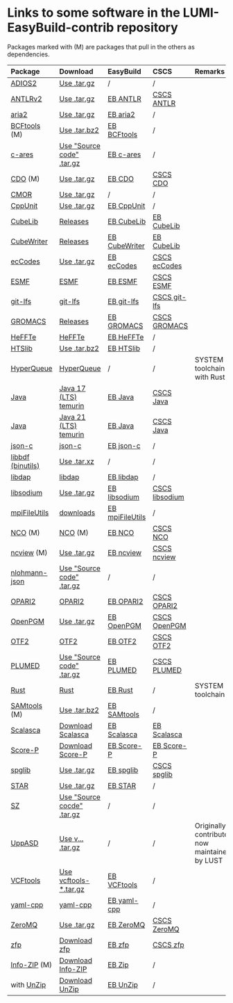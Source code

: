 # Links to some software in the LUMI-EasyBuild-contrib repository

Packages marked with (M) are packages that pull in the others as dependencies.

| Package | Download | EasyBuild | CSCS | Remarks |
|:--------|:---------|:----------|:-----|:--------|
| [ADIOS2](https://adios2.readthedocs.io/) | [Use .tar.gz](https://adios2.readthedocs.io/) | / | / |  |
| [ANTLRv2](https://www.antlr2.org/) | [Use .tar.gz](https://www.antlr2.org/download.html) | [EB ANTLR](https://github.com/easybuilders/easybuild-easyconfigs/tree/main/easybuild/easyconfigs/a/ANTLR) | [CSCS ANTLR](https://github.com/eth-cscs/production/tree/master/easybuild/easyconfigs/a/ANTLR) |  |
| [aria2](https://aria2.github.io/) | [Use .tar.gz](https://github.com/aria2/aria2/releases) | [EB aria2](https://github.com/easybuilders/easybuild-easyconfigs/tree/develop/easybuild/easyconfigs/a/aria2) | / |  |
| [BCFtools](http://www.htslib.org/) (M) | [Use .tar.bz2](https://github.com/samtools/bcftools/releases) | [EB BCFtools](https://github.com/easybuilders/easybuild-easyconfigs/tree/develop/easybuild/easyconfigs/b/BCFtools) | / |  |
| [c-ares](https://c-ares.org/) | [Use "Source code" .tar.gz](https://github.com/c-ares/c-ares/releases)  | [EB c-ares](https://github.com/easybuilders/easybuild-easyconfigs/tree/develop/easybuild/easyconfigs/c/c-ares) | / |  |
| [CDO](https://code.mpimet.mpg.de/projects/cdo) (M) | [Use .tar.gz](https://code.mpimet.mpg.de/projects/cdo/files)| [EB CDO](https://github.com/easybuilders/easybuild-easyconfigs/tree/main/easybuild/easyconfigs/c/CDO) | [CSCS CDO](https://github.com/eth-cscs/production/tree/master/easybuild/easyconfigs/c/CDO) |  |
| [CMOR](https://cmor.llnl.gov) | [Use .tar.gz](https://github.com/PCMDI/cmor/releases) | / | / |  |
| [CppUnit](https://freedesktop.org/wiki/Software/cppunit/) | [Use .tar.gz](https://dev-www.libreoffice.org/src/) | [EB CppUnit](https://github.com/easybuilders/easybuild-easyconfigs/tree/develop/easybuild/easyconfigs/c/CppUnit) | / |  |
| [CubeLib](https://www.scalasca.org/scalasca/software/cube-4.x/) | [Releases](https://www.scalasca.org/scalasca/software/cube-4.x/download.html) | [EB CubeLib](https://github.com/easybuilders/easybuild-easyconfigs/tree/develop/easybuild/easyconfigs/c/CubeLib) | [EB CubeLib](https://github.com/easybuilders/CSCS/tree/master/easybuild/easyconfigs/c/CubeLib) |  |
| [CubeWriter](https://www.scalasca.org/scalasca/software/cube-4.x/) | [Releases](https://www.scalasca.org/scalasca/software/cube-4.x/download.html) | [EB CubeWriter](https://github.com/easybuilders/easybuild-easyconfigs/tree/develop/easybuild/easyconfigs/c/CubeWriter) | [EB CubeLib](https://github.com/easybuilders/CSCS/tree/master/easybuild/easyconfigs/c/CubeWriter) |  |
| [ecCodes](https://confluence.ecmwf.int/display/ECC/Releases) | [Use .tar.gz](https://confluence.ecmwf.int/display/ECC/Releases) | [EB ecCodes](https://github.com/easybuilders/easybuild-easyconfigs/tree/main/easybuild/easyconfigs/e/ecCodes) | [CSCS ecCodes](https://github.com/eth-cscs/production/tree/master/easybuild/easyconfigs/e/ecCodes) |  |
| [ESMF](https://confluence.ecmwf.int/display/ECC/ecCodes+Home) | [ESMF](https://github.com/esmf-org/esmf/releases) | [EB ESMF](https://github.com/easybuilders/easybuild-easyconfigs/tree/develop/easybuild/easyconfigs/e/ESMF) | [CSCS ESMF](https://github.com/eth-cscs/production/tree/master/easybuild/easyconfigs/e/ESMF) |
| [git-lfs](https://git-lfs.github.com/) | [git-lfs](https://github.com/git-lfs/git-lfs/releases/) | [EB git-lfs](https://github.com/easybuilders/easybuild-easyconfigs/tree/develop/easybuild/easyconfigs/g/git-lfs) | [CSCS git-lfs](https://github.com/eth-cscs/production/tree/master/easybuild/easyconfigs/g/git-lfs) |  |
| [GROMACS](http://www.gromacs.org/) | [Releases](https://manual.gromacs.org/) | [EB GROMACS](https://manual.gromacs.org) | [CSCS GROMACS](https://github.com/eth-cscs/production/tree/master/easybuild/easyconfigs/g/GROMACS) |  |  |
| [HeFFTe](https://icl-utk-edu.github.io/heffte/index.html) | [HeFFTe](https://github.com/icl-utk-edu/heffte/releases) | [EB HeFFTe](https://github.com/easybuilders/easybuild-easyconfigs/tree/main/easybuild/easyconfigs/h/HeFFTe) | / |  |  |
| [HTSlib](http://www.htslib.org/) | [Use .tar.bz2](https://github.com/samtools/htslib/releases) | [EB HTSlib](https://github.com/easybuilders/easybuild-easyconfigs/tree/develop/easybuild/easyconfigs/h/HTSlib) | / |  |
| [HyperQueue](https://it4innovations.github.io/hyperqueue/stable/) | [HyperQueue](https://github.com/It4innovations/hyperqueue/releases) | / | / | SYSTEM toolchain with Rust |
| [Java](https://openjdk.org/) | [Java 17 (LTS) temurin](https://github.com/adoptium/temurin17-binaries/releases) | [EB Java](https://github.com/easybuilders/easybuild-easyconfigs/tree/develop/easybuild/easyconfigs/j/Java) | [CSCS Java](https://github.com/eth-cscs/production/tree/master/easybuild/easyconfigs/j/Java) |  |
| [Java](https://openjdk.org/) | [Java 21 (LTS) temurin](https://github.com/adoptium/temurin21-binaries/releases) | [EB Java](https://github.com/easybuilders/easybuild-easyconfigs/tree/develop/easybuild/easyconfigs/j/Java) | [CSCS Java](https://github.com/eth-cscs/production/tree/master/easybuild/easyconfigs/j/Java) |  |
| [json-c](https://github.com/json-c/json-c/) | [json-c](https://github.com/json-c/json-c/tags) | [EB json-c](https://github.com/easybuilders/easybuild-easyconfigs/tree/develop/easybuild/easyconfigs/j/json-c) | / | 
| [libbdf (binutils)](https://www.gnu.org/software/binutils/) | [Use .tar.xz](https://ftp.gnu.org/gnu/binutils/)  | / | / |  |
| [libdap](https://www.opendap.org/) | [libdap](https://www.opendap.org/pub/source/) | [EB libdap](https://github.com/easybuilders/easybuild-easyconfigs/tree/develop/easybuild/easyconfigs/l/libdap) | / |
| [libsodium](https://doc.libsodium.org/) | [Use .tar.gz](https://download.libsodium.org/libsodium/releases/)  | [EB libsodium](https://github.com/easybuilders/easybuild-easyconfigs/tree/develop/easybuild/easyconfigs/l/libsodium) | [CSCS libsodium](https://github.com/eth-cscs/production/tree/master/easybuild/easyconfigs/l/libsodium) |  |
| [mpiFileUtils](https://hpc.github.io/mpifileutils/) | [downloads](https://github.com/hpc/mpifileutils/releases) | [EB mpiFileUtils](https://github.com/easybuilders/easybuild-easyconfigs/tree/develop/easybuild/easyconfigs/m/mpifileutils) | / |  |
| [NCO](https://nco.sourceforge.net) (M) | [NCO](https://github.com/nco/nco/releases) (M) | [EB NCO](https://github.com/easybuilders/easybuild-easyconfigs/tree/main/easybuild/easyconfigs/n/NCO) | [CSCS NCO](https://github.com/eth-cscs/production/tree/master/easybuild/easyconfigs/n/NCO) |  |
| [ncview](https://cirrus.ucsd.edu/ncview/) (M) | [Use .tar.gz](https://cirrus.ucsd.edu/~pierce/ncview/) | [EB ncview](https://github.com/easybuilders/easybuild-easyconfigs/tree/main/easybuild/easyconfigs/n/ncview) | [CSCS ncview](https://github.com/easybuilders/easybuild-easyconfigs/tree/main/easybuild/easyconfigs/n/ncview) |  |
| [nlohmann-json](https://json.nlohmann.me/) | [Use "Source code" .tar.gz](https://github.com/nlohmann/json/releases) | / | / |  |
| [OPARI2](https://www.vi-hps.org/tools/opari2.html) | [OPARI2](https://www.vi-hps.org/projects/score-p/download/download.html) | [EB OPARI2](https://github.com/easybuilders/easybuild-easyconfigs/tree/develop/easybuild/easyconfigs/o/OPARI2) | [CSCS OPARI2](https://github.com/eth-cscs/production/tree/master/easybuild/easyconfigs/o/OPARI2) |  |
| [OpenPGM](https://code.google.com/p/openpgm/) | [Use .tar.gz](https://code.google.com/archive/p/openpgm/downloads)  | [EB OpenPGM](https://github.com/easybuilders/easybuild-easyconfigs/tree/develop/easybuild/easyconfigs/o/OpenPGM) | [CSCS OpenPGM](https://github.com/eth-cscs/production/tree/master/easybuild/easyconfigs/o/OpenPGM) |  |
| [OTF2](https://www.vi-hps.org/projects/score-p/) | [OTF2](https://www.vi-hps.org/projects/score-p/download/download.html) | [EB OTF2](https://github.com/easybuilders/easybuild-easyconfigs/tree/develop/easybuild/easyconfigs/o/OTF2) | [CSCS OTF2](https://github.com/eth-cscs/production/tree/master/easybuild/easyconfigs/o/OTF2) |  |
| [PLUMED](https://www.plumed.org/) | [Use "Source code" .tar.gz](https://github.com/plumed/plumed2/releases)  | [EB PLUMED](https://github.com/easybuilders/easybuild-easyconfigs/tree/develop/easybuild/easyconfigs/p/PLUMED) | [CSCS PLUMED](https://github.com/eth-cscs/production/tree/master/easybuild/easyconfigs/p/PLUMED) |  |
| [Rust](https://www.rust-lang.org) | [Rust](https://github.com/rust-lang/rust/releases) | [EB Rust](https://github.com/easybuilders/easybuild-easyconfigs/tree/develop/easybuild/easyconfigs/r/Rust) | / | SYSTEM toolchain |
| [SAMtools](http://www.htslib.org/) (M) | [Use .tar.bz2](https://github.com/samtools/samtools/releases) | [EB SAMtools](https://github.com/easybuilders/easybuild-easyconfigs/tree/develop/easybuild/easyconfigs/s/SAMtools) | / |  |
| [Scalasca](https://www.scalasca.org/) | [Download Scalasca](https://www.scalasca.org/scalasca/software/scalasca-2.x/download.html) | [EB Scalasca](https://github.com/easybuilders/easybuild-easyconfigs/tree/develop/easybuild/easyconfigs/s/Score-P) | [EB Scalasca](https://github.com/easybuilders/CSCS/tree/master/easybuild/easyconfigs/s/Score-P) | | 
| [Score-P](https://www.vi-hps.org/projects/score-p/) | [Download Score-P](https://www.vi-hps.org/projects/score-p/)  | [EB Score-P](https://github.com/easybuilders/easybuild-easyconfigs/tree/develop/easybuild/easyconfigs/s/Score-P) | [EB Score-P](https://github.com/eth-cscs/production/tree/master/easybuild/easyconfigs/s/Score-P) | |
| [spglib](https://spglib.github.io/spglib/) | [Use .tar.gz](https://github.com/spglib/spglib/tags) | [EB spglib](https://github.com/easybuilders/easybuild-easyconfigs/tree/develop/easybuild/easyconfigs/s/spglib) | [CSCS spglib](https://github.com/easybuilders/CSCS/tree/master/easybuild/easyconfigs/s/spglib) |  |  |
| [STAR](https://github.com/alexdobin/STAR) | [Use .tar.gz](https://github.com/alexdobin/STAR/releases) | [EB STAR](https://github.com/easybuilders/easybuild-easyconfigs/tree/develop/easybuild/easyconfigs/s/STAR) | / |  |
| [SZ](https://szcompressor.org) | [Use "Source cocde" .tar.gz](https://github.com/szcompressor/SZ/releases) | / | / |  |
| [UppASD](https://github.com/UppASD/UppASD) | [Use v... .tar.gz](https://github.com/UppASD/UppASD/releases)  | / | / | Originally contributed, now maintained by LUST |
| [VCFtools](https://vcftools.github.io/) | [Use vcftools-*.tar.gz](https://github.com/vcftools/vcftools/releases) | [EB VCFtools](https://github.com/easybuilders/easybuild-easyconfigs/tree/develop/easybuild/easyconfigs/v/VCFtools) | / |  |
| [yaml-cpp](https://github.com/jbeder/yaml-cpp) | [yaml-cpp](https://github.com/jbeder/yaml-cpp/releases) | [EB yaml-cpp](https://github.com/easybuilders/easybuild-easyconfigs/tree/develop/easybuild/easyconfigs/y/yaml-cpp) | / |  |
| [ZeroMQ](https://zeromq.org) | [Use .tar.gz](https://github.com/zeromq/libzmq/releases/) | [EB ZeroMQ](https://github.com/easybuilders/easybuild-easyconfigs/tree/develop/easybuild/easyconfigs/z/ZeroMQ) | [CSCS ZeroMQ](https://github.com/eth-cscs/production/tree/master/easybuild/easyconfigs/z/ZeroMQ) |  |
| [zfp](http://zfp.llnl.gov/) | [Download zfp](https://github.com/LLNL/zfp/releases) | [EB zfp](https://github.com/easybuilders/easybuild-easyconfigs/tree/develop/easybuild/easyconfigs/z/zfp) | [CSCS zfp](https://github.com/eth-cscs/production/tree/master/easybuild/easyconfigs/z/zfp) |  |
| [Info-ZIP](https://infozip.sourceforge.net/Zip.html) (M) | [Download Info-ZIP](https://download.sourceforge.net/infozip) | [EB Zip](https://github.com/easybuilders/easybuild-easyconfigs/tree/develop/easybuild/easyconfigs/z/Zip) | / |  |
| with [UnZip](https://infozip.sourceforge.net/UnZip.html) | [Download UnZip](https://download.sourceforge.net/infozip) | [EB UnZip](https://github.com/easybuilders/easybuild-easyconfigs/tree/develop/easybuild/easyconfigs/u/UnZip) | / |  |
